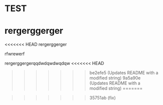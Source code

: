 # TEST

rergerggerger
=======
<<<<<<< HEAD
rergerggerger

rfwrewerf

rergerggergerqqdwdqwdwqdqw
<<<<<<< HEAD
>>>>>>> be2efe5 (Updates README with a modified string)
>>>>>>> 9a5a90e (Updates README with a modified string)
=======

>>>>>>> 35751ab (fix)
